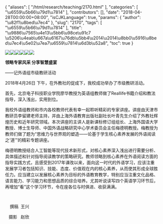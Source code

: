 {
    "aliases": [
        "/html/research/teaching/2170.html"
    ],
    "categories": [
        "\u6559\u5b66\u79d1\u7814"
    ],
    "contributors": [],
    "date": "2018-04-28T00:00:00+08:00",
    "isCJKLanguage": true,
    "params": {
        "author": "\u82f1\u8bed\u7ec4"
    },
    "slug": "2170",
    "tags": [
        "\u6559\u5b66\u79d1\u7814"
    ],
    "title": "\u9886\u7565\u4e13\u5bb6\u98ce\u91c7 \u5206\u4eab\u667a\u6167\u76db\u5bb4\u2014\u2014\u8bb0\u5916\u8bed\u7ec4\u5e02\u7ea7\u6559\u7814\u6d3b\u52a8",
    "toc": true
}

![](https://cdn.tfls.online/mirror/full/db753226b9d99b759ccd099ab641134e5b15ceae.jpg)![](https://cdn.tfls.online/mirror/full/af5b199fc5d5317af1892a8d6e130f7d81e2e8bc.jpg)![](https://cdn.tfls.online/mirror/full/719f508318feee8eb7729175b4508a14e5fafd5f.jpg)![](https://cdn.tfls.online/mirror/full/31bf5a6579f7e57a0f332d9f88f585f497d352fb.jpg)![](https://cdn.tfls.online/mirror/full/595f9d087e7cd9bba5f764a58bff83139e2bc7cf.jpg)![](https://cdn.tfls.online/mirror/full/3b13d95494528a967e2b3aaf876ad98bf2c50434.jpg)







**领略专家风采 分享智慧盛宴**




——记外语组市级教研活动




2018年4月26日 下午，在外教社的促成下，我校成功举办了市级教研活动。




首先，北京电子科技职业学院廖华教授为英语组教师做了Reallife书籍介绍和教法指导，深入浅出，实用到位。




我校外语组教师和市内各校教师代表有幸一起聆听精彩的专家讲座。讲座由天津市教研员李留建老师主持，并由上海外语教育出版社副社长叶青先生介绍了外教社辉煌历史和近年研究领域。本次讲座的主讲人是新课标修订组组长、上海外国语大学教授、博士生导师、中国外语战略研究中心学术委员会主任梅德明教授。梅教授为教师们做了题为“思维力与世界观的塑造——论基于学生核心素养发展的外语阅读之‘道’”的精彩专题讲座。




梅德明教授结合人工智能等现代技术新形式，对核心素养深入浅出进行需要分析、具体描述和针对指导阅读教学的策略研究。教师领略到核心素养在外语阅读方面的指导实践方式，且感受到2017年课改以来，面向这一时代的外语学习，应该注重发展学习者包括知识、技能、态度、价值观在内的核心素养，从而使其形成全球胜任力。应当建立以发展核心素养为目标的外语教育教学，特别应当注重文化品格、语言能力、学习能力和思想品质的综合培养。尤其听说读写四个英语学习环节后，再增加“看”这个学习环节，令在座各位与时俱进、收获满满。




 




    撰稿  王兴




   摄影   赵欣




  



